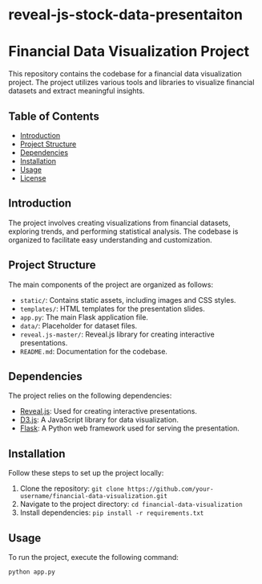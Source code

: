 # reveal-js-stock-data-presentaiton
# Financial Data Visualization Project

This repository contains the codebase for a financial data visualization project. The project utilizes various tools and libraries to visualize financial datasets and extract meaningful insights.

## Table of Contents
- [Introduction](#introduction)
- [Project Structure](#project-structure)
- [Dependencies](#dependencies)
- [Installation](#installation)
- [Usage](#usage)
- [License](#license)

## Introduction
The project involves creating visualizations from financial datasets, exploring trends, and performing statistical analysis. The codebase is organized to facilitate easy understanding and customization.

## Project Structure
The main components of the project are organized as follows:

- `static/`: Contains static assets, including images and CSS styles.
- `templates/`: HTML templates for the presentation slides.
- `app.py`: The main Flask application file.
- `data/`: Placeholder for dataset files.
- `reveal.js-master/`: Reveal.js library for creating interactive presentations.
- `README.md`: Documentation for the codebase.

## Dependencies
The project relies on the following dependencies:

- [Reveal.js](https://revealjs.com/): Used for creating interactive presentations.
- [D3.js](https://d3js.org/): A JavaScript library for data visualization.
- [Flask](https://flask.palletsprojects.com/): A Python web framework used for serving the presentation.

## Installation
Follow these steps to set up the project locally:

1. Clone the repository: `git clone https://github.com/your-username/financial-data-visualization.git`
2. Navigate to the project directory: `cd financial-data-visualization`
3. Install dependencies: `pip install -r requirements.txt`

## Usage
To run the project, execute the following command:

```bash
python app.py
